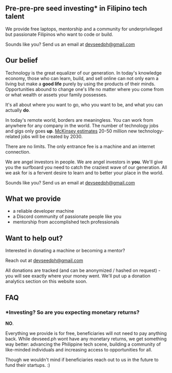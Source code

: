 ## Pre-pre-pre seed investing* in Filipino tech talent 

We provide free laptops, mentorship and a community for underprivileged but passionate Filipinos who want to code or build.

Sounds like you? Send us an email at [devseedph@gmail.com](mailto:devseedph@gmail.com)

## Our belief

Technology is the great equalizer of our generation. In today's knowledge economy, those who can learn, build, and sell online can not only earn a living but make a **good life** purely by using the products of their minds. Opportunities abound to change one's life no matter where you come from or what wealth or assets your family possesses.

It's all about where you want to go, who you want to be, and what you can actually **do**. 

In today's remote world, borders are meaningless. You can work from anywhere for any company in the world. The number of technology jobs and gigs only goes **up**. [McKinsey estimates](https://www.mckinsey.com/featured-insights/future-of-work/jobs-lost-jobs-gained-what-the-future-of-work-will-mean-for-jobs-skills-and-wages) 20-50 million new technology-related jobs will be created by 2030. 

There are no limits. The only entrance fee is a machine and an internet connection. 

We are angel investors in people. We are angel investors in **you**. We'll give you the surfboard you need to catch the craziest wave of our generation. All we ask for is a fervent desire to learn and to better your place in the world.

Sounds like you? Send us an email at [devseedph@gmail.com](mailto:devseedph@gmail.com)

## What we provide

* a reliable developer machine 
* a Discord community of passionate people like you
* mentorship from accomplished tech professionals

## Want to help out?

Interested in donating a machine or becoming a mentor? 

Reach out at [devseedph@gmail.com](mailto:devseedph@gmail.com)

All donations are tracked (and can be anonymized / hashed on request) - you will see exactly where your money went. We'll put up a donation analytics section on this website soon.

## FAQ

### \*Investing? So are you expecting monetary returns?

**NO**. 

Everything we provide is for free, beneficiaries will not need to pay anything back. While devseed.ph wont have any monetary returns, we get something way better: advancing the Philippine tech scene, building a community of like-minded individuals and increasing access to opportunities for all. 

Though we wouldn't mind if beneficiaries reach out to us in the future to fund their startups. :)
